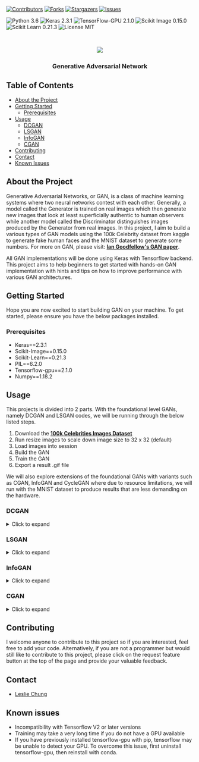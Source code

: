 [![Contributors][contributors-shield]][contributors-url]
[![Forks][forks-shield]][forks-url]
[![Stargazers][stars-shield]][stars-url]
[![Issues][issues-shield]][issues-url]

![Python 3.6](https://img.shields.io/badge/python-3.6-green.svg?style=plastic)
![Keras 2.3.1](https://img.shields.io/badge/keras-2.3.1-green.svg?style=plastic)
![TensorFlow-GPU 2.1.0](https://img.shields.io/badge/tensorflow_gpu-2.1.0-green.svg?style=plastic)
![Scikit Image 0.15.0](https://img.shields.io/badge/scikit_image-0.15.0-green.svg?style=plastic)
![Scikit Learn 0.21.3](https://img.shields.io/badge/scikit_learn-0.21.3-green.svg?style=plastic)
![License MIT](https://img.shields.io/badge/license-MIT-green.svg?style=plastic)

<br />
<p align="center">
  <a href="https://github.com/hklchung/GAN-GenerativeAdversarialNetwork">
    <img src="https://github.com/hklchung/GAN-GenerativeAdversarialNetwork/blob/master/DCGAN/Result/Model4/GAN.gif?raw=true" height="150">
  </a>

  <h3 align="center">Generative Adversarial Network</h3>

  </p>
</p>

<!-- TABLE OF CONTENTS -->
## Table of Contents

* [About the Project](#about-the-project)
* [Getting Started](#getting-started)
  * [Prerequisites](#prerequisites)
* [Usage](#usage)
  * [DCGAN](#dcgan)
  * [LSGAN](#lsgan)
  * [InfoGAN](#infogan)
  * [CGAN](#cgan)
* [Contributing](#contributing)
* [Contact](#contact)
* [Known Issues](#known-issues)

<!-- ABOUT THE PROJECT -->
## About the Project
Generative Adversarial Networks, or GAN, is a class of machine learning systems where two neural networks contest with each other. Generally, a model called the Generator is trained on real images which then generate new images that look at least superficially authentic to human observers while another model called the Discriminator distinguishes images produced by the Generator from real images. In this project, I aim to build a various types of GAN models using the 100k Celebrity dataset from kaggle to generate fake human faces and the MNIST dataset to generate some numbers. For more on GAN, please visit: <a href="https://papers.nips.cc/paper/5423-generative-adversarial-nets.pdf"><strong>Ian Goodfellow's GAN paper</strong></a>.

All GAN implementations will be done using Keras with Tensorflow backend. This project aims to help beginners to get started with hands-on GAN implementation with hints and tips on how to improve performance with various GAN architectures.

<!-- GETTING STARTED -->
## Getting Started
Hope you are now excited to start building GAN on your machine. To get started, please ensure you have the below packages installed.

<!-- PREREQUISITES -->
### Prerequisites
* Keras==2.3.1
* Scikit-Image==0.15.0
* Scikit-Learn==0.21.3
* PIL==6.2.0
* Tensorflow-gpu==2.1.0
* Numpy==1.18.2

<!-- USAGE -->
## Usage
This projects is divided into 2 parts. With the foundational level GANs, namely DCGAN and LSGAN codes, we will be running through the below listed steps.
1. Download the <a href="https://www.kaggle.com/greg115/celebrities-100k"><strong>100k Celebrities Images Dataset</strong></a>
2. Run resize images to scale down image size to 32 x 32 (default)
3. Load images into session
4. Build the GAN
5. Train the GAN
6. Export a result .gif file

We will also explore extensions of the foundational GANs with variants such as CGAN, InfoGAN and CycleGAN where due to resource limitations, we will run with the MNIST dataset to produce results that are less demanding on the hardware.

<!-- DCGAN -->
### DCGAN
<details><summary>Click to expand</summary>
<p>
DCGAN is also known as Deep Convolutional Generative Adversarial Network, where two models are trained simultaneously by an adversarial process. A generator learns to create images that look real, while a discriminator learns to tell the real and fake images apart. During training, the generator progressively becomes better at creating images that look real, while the discriminator becomes better at telling them apart. The process reaches equilibrium when the discriminator can no longer distinguish real images from fakes, i.e. accuracy maintains at 50%.

Results from DCGAN training with below listed configurations.
<table>
  <tbody>
    <tr>
      <th>Results</th>
      <th>Configuration</th>
    </tr>
    <tr>
      <td><img src="https://github.com/hklchung/GAN-GenerativeAdversarialNetwork/blob/master/DCGAN/Result/Model7/GANmodel_1700.png?raw=true" height="250"></td>
      <td width="50%">
        <ul>
          <li>no pre-training</li>
          <li>batch_size = 32</li>
          <li>epoch = 1</li>
          <li>noise_len = 100</li>
        </ul>
      </td>
    </tr>
    <tr>
      <td><img src="https://github.com/hklchung/GAN-GenerativeAdversarialNetwork/blob/master/DCGAN/Result/Model9/GANmodel_2500.png?raw=true" height="250"></td>
      <td width="50%">
        <ul>
          <li>no pre-training</li>
          <li>batch_size = 16</li>
          <li>epoch = 1</li>
          <li>noise_len = 256</li>
        </ul>
      </td>
    </tr>
    <tr>
      <td><img src="https://github.com/hklchung/GAN-GenerativeAdversarialNetwork/blob/master/DCGAN/Result/Model10/GANmodel_40.png?raw=true" height="250"></td>
      <td width="50%">
        <ul>
          <li>no pre-training</li>
          <li>batch_size = 128</li>
          <li>epoch = 40</li>
          <li>noise_len = 256</li>
        </ul>
      </td>
    </tr>
  </tbody>
</table>

Below is a summary of what we have done in our DCGAN code file <a href="https://github.com/hklchung/GAN-GenerativeAdversarialNetwork/blob/master/DCGAN/main.py"><strong>main.py</strong></a>.
1. Resized celebrity images to 32x32x3
2. Load images into session and normalised RGB intensities
3. Created the discriminator and generator models
4. Stacked the two models into GAN
5. Train the GAN by repeating the following
  * (Optional) First pre-train our discriminator to understand what it is looking for
  * Create 100D noise vectors and feed into the generator to create n number of fake images
  * Randomly select n number of real images and concatenate with the fake images from generator
  * Train the discriminator with this batch of images
  * Then freeze the weights on the discriminator
  * Create a new set of 100D noise vectors and again feed into the generator to create n number of fake images
  * Force all labels to be 1 (for "real images")
  * Train the GAN with this batch of images

Training DCGAN successfully is difficult as we are trying to train two models that compete with each other at the same time, and optimisation can oscillate between solutions so much that the generator can collapse. Below are some tips on how to train a DCGAN succesfully.
1. Increase length of input noise vectors - Start with 100 and try 128 and 256
2. Decrease batch size - Start with 64 and try 32, 16 and 8. Smaller batch size generally leads to rapid learning but a volatile learning process with higher variance in the classification accuracy. Whereas larger batch sizes slow down the learning process but the final stages result in a convergence to a more stable model exemplified by lower variance in classification accuracy.
3. No pre-training of discriminator
4. Training longer does not necessarily lead to better results - So don't set the epoch parameter too high
5. The discriminator model needs to be really good at distinguishing the fake from real images but it cannot overpower the generator, therefore both of these models should be as good as possible through maximising the depth of the network that can be supported by your machine

You can also try to configure the below settings.
1. GAN network architecture
2. Values of dropout, LeakyReLU alpha, BatchNormalization momentum
3. Change activation of generator to 'tanh'
4. Change optimiser from RMSProp to Adam
5. Change optimisation metric from 'binary_crossentropy' to Wasserstein loss function
6. Try various kinds of noise sampling, e.g. uniform sampling
7. Soft labelling
8. Separate batches of real and fake images when training discriminator

One of the key limitations of DCGAN is that it occupies a lot of memory during training and typically only works well with small, thumbnail sized images.
</p>
</details>

<!-- LSGAN -->
### LSGAN
<details><summary>Click to expand</summary>
<p>
LSGAN is also known as Least Squares Generative Adversarial Network. This architecture was developed and described by Mao et al., 2016 in the paper <a href="https://arxiv.org/abs/1611.04076"><strong>Least Squares Generative Adversarial Networks</strong></a>, where the author described LSGAN as <i>"...able to generate higher quality images than regular GANs ... LSGANs perform more stable during the learning process."</i>

LSGAN is heuristically identical with DCGAN with below changes in code:
* 'linear' for activation in the discriminator
* 'tanh' for activation in the generator
* 'mse' for loss metric rather than binary corssentropy  

Results from LSGAN training with below listed configurations.
<table>
  <tbody>
    <tr>
      <th>Results</th>
      <th>Configuration</th>
    </tr>
    <tr>
      <td><img src="https://github.com/hklchung/GAN-GenerativeAdversarialNetwork/blob/master/LSGAN/Result/100kCelebs/GANmodel_1900.png?raw=true" height="250"></td>
      <td width="50%">
        <ul>
          <li>no pre-training</li>
          <li>batch_size = 16</li>
          <li>epoch = 1</li>
          <li>noise_len = 256</li>
        </ul>
      </td>
    </tr>
  </tbody>
</table>

Below is a summary of what we have done in our LSGAN code file <a href="https://github.com/hklchung/GAN-GenerativeAdversarialNetwork/blob/master/LSGAN/main_100kCeleb.py"><strong>main.py</strong></a>.
1. Resized celebrity images to 32x32x3
2. Load images into session and normalised RGB intensities into range -1 to 1
3. Created the discriminator and generator models
4. Stacked the two models into GAN
5. Train the GAN (process as per DCGAN, see above)

You can also try to configure the below settings.
1. GAN network architecture
2. Values of dropout, LeakyReLU alpha, BatchNormalization momentum
3. Change optimiser from RMSProp to Adam
4. Try various kinds of noise sampling, e.g. uniform sampling
5. Soft labelling
6. Separate batches of real and fake images when training discriminator
</p>
</details>

<!-- INFOGAN -->
### InfoGAN
<details><summary>Click to expand</summary>
<p>
InfoGAN is an information-theoretic extention to the Generative Adversarial Network. This architecture was developed and described by Chen et al., 2016 in the paper <a href="https://arxiv.org/abs/1606.03657"><strong>InfoGAN: Interpretable Representation Learning by Information Maximizing Generative Adversarial Nets</strong></a>, where the author described InfoGAN as <i>"... a generative adversarial network that also maximizes the mutual information between a small subset of the latent variables and the observation."</i>

In a well-trained vanilla GAN, the generator model randomly generate images that cannot be distinguished by the discriminator from the rest of the learning set. There is no control over what type of images would be generated. With InfoGAN, this becomes possible through manipulation of the input vector for the generator.

So how do we control the output in InfoGAN?
<img src="https://github.com/hklchung/GAN-GenerativeAdversarialNetwork/blob/master/InfoGAN/InfoGAN_idea.png?raw=true" height="550">

The above diagram outlines the structure of the network in InfoGAN. We can see that InfoGAN is an extention of DCGAN with new components such as the latent codes c (also known as control vector/variables) and the auxiliary distribution Q(c|X) output which comes from a modified discriminator model. Here the discriminator box denotes a single network of shared weights for 
* A discriminator model that validates the input images
* An auxiliary model that predicts the control variables

At each step of training, we would first train the discriminator to learn to separate real and fake images. Then we freeze the weights on the discriminator and train the generator to produce fake images, given a set of control variables. The discriminator will then tell us how bad the fake images were and we update the weights in the generator to improve the quality of fake images. 

Results from InfoGAN training with below listed configurations. Please note that each row of images denotes one configuration of the control vector.
<table>
  <tbody>
    <tr>
      <th>Results</th>
      <th>Configuration</th>
    </tr>
    <tr>
      <td><img src="https://github.com/hklchung/GAN-GenerativeAdversarialNetwork/blob/master/InfoGAN/Result/MNIST/GANmodel_10.png?raw=true" height="250"></td>
      <td width="50%">
        <ul>
          <li>no pre-training</li>
          <li>batch_size = 32</li>
          <li>epoch = 10</li>
          <li>noise_len = 256 + 10</li>
        </ul>
      </td>
    </tr>
    <tr>
      <th>Results</th>
      <th>Configuration</th>
    </tr>
    <tr>
      <td><img src="https://github.com/hklchung/GAN-GenerativeAdversarialNetwork/blob/master/InfoGAN/Result/Fashion_MNIST/GANmodel_10.png?raw=true" height="250"></td>
      <td width="50%">
        <ul>
          <li>no pre-training</li>
          <li>batch_size = 32</li>
          <li>epoch = 10</li>
          <li>noise_len = 256 + 10</li>
        </ul>
      </td>
    </tr>
  </tbody>
</table>

Below is a summary of what we have done in our InfoGAN code file <a href="https://github.com/hklchung/GAN-GenerativeAdversarialNetwork/blob/master/InfoGAN/main.py"><strong>main.py</strong></a>.
1. Load MNIST dataset (default shape 28 x 28 x 1)
2. Normalised intensities into range 0 to 1
3. Created the discriminator, auxiliary and generator models
4. Stacked the three models into InfoGAN
5. Train the GAN by repeating the following
  * Create and stack 100D noise vectors and 10D one-hot encoding vectors (representing random value between 0 and 9)
  * Feed the stacked vectors (variable: gen_input) into the generator to create n number of fake images
  * Train the discriminator with this batch of fake images
  * Randomly select n number of real images
  * Train the discriminator with this batch of real images
  * Then freeze the weights on the discriminator
  * Using the same gen_input variable and force all labels to be 1 (for "real images")
  * Train the GAN with this batch of images
</p>
</details>

<!-- CGAN -->
### CGAN
<details><summary>Click to expand</summary>
<p>

CGAN or Conditional GAN is just like the InfoGAN where the generator is above to take upon a control vector to produce image of a particular desired type. This architecture was developed and described by Mirza and Osindero, 2014 in the paper <a href="https://arxiv.org/abs/1411.1784"><strong>Conditional Generative Adversarial Nets</strong></a>, where the author described CGAN as <i>"... conditional version of generative adversarial nets, which can be constructed by simply feeding the data, y, we wish to condition on to both the generator and discriminator."</i>

So how do we control the output in CGAN?
<img src="https://github.com/hklchung/GAN-GenerativeAdversarialNetwork/blob/master/CGAN/CGAN_idea.png?raw=true" height="550">

The above diagram outlines the structure of the network in CGAN. We can see that CGAN is similar to InfoGAN in that it is an extention of DCGAN with new components such as the control vector y which is fed into both the generator and the discriminator.

At each step of training, we would first train the discriminator to learn to separate real and fake images. Then we freeze the weights on the discriminator and train the generator to produce fake images, given a set of control variables. The same set of control variables and the images are then both feed into the discriminator which will then tell us how bad the fake images were and we update the weights in the generator to improve the quality of fake images. 

Results from CGAN training with below listed configurations. Please note that each row of images denotes one configuration of the control vector.
<table>
  <tbody>
    <tr>
      <th>Results</th>
      <th>Configuration</th>
    </tr>
    <tr>
      <td><img src="https://github.com/hklchung/GAN-GenerativeAdversarialNetwork/blob/master/CGAN/Result/MNIST/GANmodel_5.png?raw=true" height="250"></td>
      <td width="50%">
        <ul>
          <li>no pre-training</li>
          <li>batch_size = 16</li>
          <li>epoch = 5</li>
          <li>noise_len = 256 + 10</li>
        </ul>
      </td>
    </tr>
    <tr>
      <td><img src="https://github.com/hklchung/GAN-GenerativeAdversarialNetwork/blob/master/CGAN/Result/Fashion_MNIST/GANmodel_5.png?raw=true" height="250"></td>
      <td width="50%">
        <ul>
          <li>no pre-training</li>
          <li>batch_size = 16</li>
          <li>epoch = 5</li>
          <li>noise_len = 256 + 10</li>
        </ul>
      </td>
    </tr>
  </tbody>
</table>

Below is a summary of what we have done in our CGAN code file <a href="https://github.com/hklchung/GAN-GenerativeAdversarialNetwork/blob/master/CGAN/main.py"><strong>main.py</strong></a>.
1. Load MNIST dataset (default shape 28 x 28 x 1)
2. Normalised intensities into range 0 to 1
3. Created the discriminator and generator models
4. Stacked the two models into CGAN
5. Train the GAN by repeating the following
  * Create and stack 256D noise vectors and 10D one-hot encoding vectors (representing random value between 0 and 9)
  * Feed the stacked vectors into the generator to create n number of fake images
  * Train the discriminator with this batch of fake images and the same 10D one-hot encoding vectors from before
  * Randomly select n number of real images and their corresponding 10D one-hot encoding vectors
  * Train the discriminator with this batch of real images and their 10D vectors
  * Then freeze the weights on the discriminator
  * Using the same noise vector, the 10D one-hot encoding vectors and force all labels to be 1 (for "real images")
  * Train the GAN with this batch of images and 10D one-hot encoding vectors
</p>
</details>

<!-- CONTRIBUTING -->
## Contributing
I welcome anyone to contribute to this project so if you are interested, feel free to add your code.
Alternatively, if you are not a programmer but would still like to contribute to this project, please click on the request feature button at the top of the page and provide your valuable feedback.

<!-- CONTACT -->
## Contact
* [Leslie Chung](https://github.com/hklchung)

<!-- KNOWN ISSUES -->
## Known issues
* Incompatibility with Tensorflow V2 or later versions
* Training may take a very long time if you do not have a GPU available
* If you have previously installed tensorflow-gpu with pip, tensorflow may be unable to detect your GPU. To overcome this issue, first uninstall tensorflow-gpu, then reinstall with conda.

<!-- MARKDOWN LINKS & IMAGES -->
<!-- https://www.markdownguide.org/basic-syntax/#reference-style-links -->
[contributors-shield]: https://img.shields.io/github/contributors/hklchung/GAN-GenerativeAdversarialNetwork.svg?style=flat-square
[contributors-url]: https://github.com/hklchung/GAN-GenerativeAdversarialNetwork/graphs/contributors
[forks-shield]: https://img.shields.io/github/forks/hklchung/GAN-GenerativeAdversarialNetwork.svg?style=flat-square
[forks-url]: https://github.com/hklchung/GAN-GenerativeAdversarialNetwork/network/members
[stars-shield]: https://img.shields.io/github/stars/hklchung/GAN-GenerativeAdversarialNetwork.svg?style=flat-square
[stars-url]: https://github.com/hklchung/GAN-GenerativeAdversarialNetwork/stargazers
[issues-shield]: https://img.shields.io/github/issues/hklchung/GAN-GenerativeAdversarialNetwork.svg?style=flat-square
[issues-url]: https://github.com/hklchung/GAN-GenerativeAdversarialNetwork/issues
